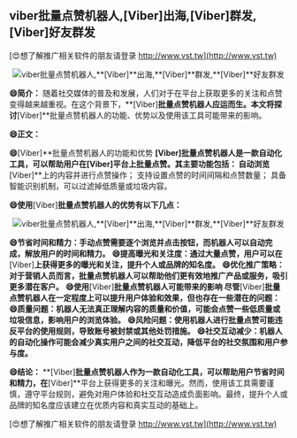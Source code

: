 ## **viber批量点赞机器人,**[Viber]**出海,**[Viber]**群发,**[Viber]**好友群发**

[😍想了解推广相关软件的朋友请登录 http://www.vst.tw](http://www.vst.tw)

 <center><img src="https://vst.tw/MP4/tuiguang/png/2.png" alt="viber批量点赞机器人,**[Viber]**出海,**[Viber]**群发,**[Viber]**好友群发"></center>

**😄简介：**
随着社交媒体的普及和发展，人们对于在平台上获取更多的关注和点赞变得越来越重视。在这个背景下，**[Viber]**批量点赞机器人应运而生。本文将探讨**[Viber]**批量点赞机器人的功能、优势以及使用该工具可能带来的影响。

**😄正文：**

**😄**[Viber]**批量点赞机器人的功能和优势 **[Viber]**批量点赞机器人是一款自动化工具，可以帮助用户在**[Viber]**平台上批量点赞。其主要功能包括：**
自动浏览**[Viber]**上的内容并进行点赞操作；
支持设置点赞的时间间隔和点赞数量；
具备智能识别机制，可以过滤掉低质量或垃圾内容。

**😄使用**[Viber]**批量点赞机器人的优势有以下几点：**

 <center><img src="https://vst.tw/MP4/tuiguang/png/8.png" alt="viber批量点赞机器人,**[Viber]**出海,**[Viber]**群发,**[Viber]**好友群发"></center>

**😄节省时间和精力：手动点赞需要逐个浏览并点击按钮，而机器人可以自动完成，解放用户的时间和精力。**
**😄提高曝光和关注度：通过大量点赞，用户可以在**[Viber]**上获得更多的曝光和关注，提升个人或品牌的知名度。**
**😄优化推广策略：对于营销人员而言，批量点赞机器人可以帮助他们更有效地推广产品或服务，吸引更多潜在客户。**
**😄使用**[Viber]**批量点赞机器人可能带来的影响 尽管**[Viber]**批量点赞机器人在一定程度上可以提升用户体验和效果，但也存在一些潜在的问题：**
**😄质量问题：机器人无法真正理解内容的质量和价值，可能会点赞一些低质量或垃圾信息，影响用户的浏览体验。**
**😄风险问题：使用机器人进行批量点赞可能违反平台的使用规则，导致账号被封禁或其他处罚措施。**
**😄社交互动减少：机器人的自动化操作可能会减少真实用户之间的社交互动，降低平台的社交氛围和用户参与度。**

**😄结论：**
**[Viber]**批量点赞机器人作为一款自动化工具，可以帮助用户节省时间和精力，在**[Viber]**平台上获得更多的关注和曝光。然而，使用该工具需要谨慎，遵守平台规则，避免对用户体验和社交互动造成负面影响。最终，提升个人或品牌的知名度应该建立在优质内容和真实互动的基础上。

[😍想了解推广相关软件的朋友请登录 http://www.vst.tw](http://www.vst.tw)



